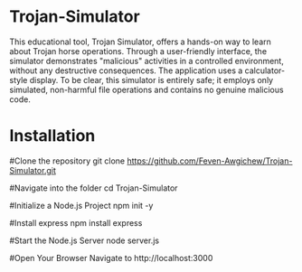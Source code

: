 # Trojan-Simulator

This educational tool, Trojan Simulator, offers a hands-on way to learn about Trojan horse operations.  Through a user-friendly interface, the simulator demonstrates  "malicious" activities in a controlled environment, without any destructive consequences.  The application uses a calculator-style display. To be clear, this simulator is entirely safe; it employs only simulated, non-harmful file operations and contains no genuine malicious code.

# Installation

#Clone the repository
git clone https://github.com/Feven-Awgichew/Trojan-Simulator.git

#Navigate into the folder
cd Trojan-Simulator

#Initialize a Node.js Project
npm init -y

#Install express
npm install express

#Start the Node.js Server
node server.js

#Open Your Browser
Navigate to http://localhost:3000
